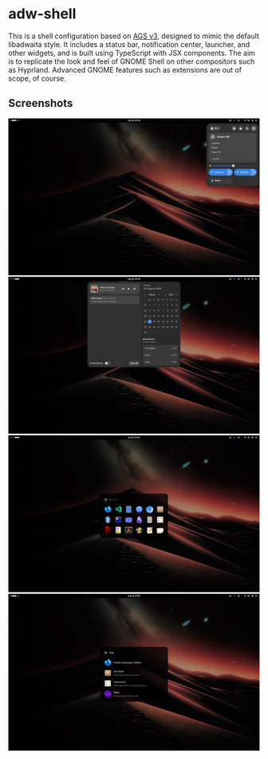 # adw-shell

This is a shell configuration based on [AGS v3](https://aylur.github.io/ags), designed to mimic the default libadwaita style. It includes a status bar, notification center, launcher, and other widgets, and is built using TypeScript with JSX components. The aim is to replicate the look and feel of GNOME Shell on other compositors such as Hyprland. Advanced GNOME features such as extensions are out of scope, of course.

## Screenshots

![Control Center: 1](.screenshots/control-center-1.png)
![Notification Center: 1](.screenshots/notification-center-1.png)
![Launcher: 1](.screenshots/launcher-1.png)
![Launcher: 2](.screenshots/launcher-2.png)
